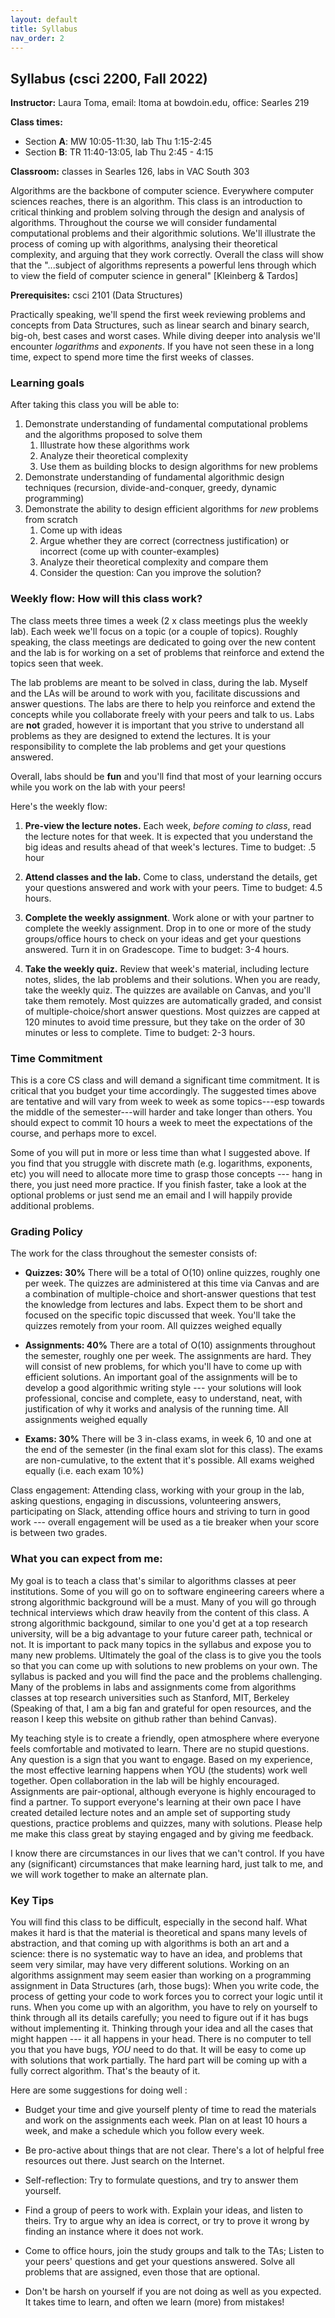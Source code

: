 ```yaml
---
layout: default 
title: Syllabus
nav_order: 2
---
```



## Syllabus (csci 2200, Fall 2022)


__Instructor:__ Laura Toma, email: ltoma at bowdoin.edu, office: Searles 219 

__Class times:__ 
- Section __A__: MW 10:05-11:30, lab Thu 1:15-2:45
- Section __B__: TR 11:40-13:05, lab Thu 2:45 - 4:15 

__Classroom:__  classes in Searles 126, labs in VAC South 303 


Algorithms are the backbone of computer science. Everywhere computer sciences reaches, there is an algorithm.  This class is an introduction to critical thinking and problem solving through the design and analysis of algorithms.   Throughout the course we will consider fundamental computational problems and their algorithmic solutions. We'll illustrate the process of coming up with algorithms, analysing their theoretical complexity, and arguing that they  work correctly. Overall the class will show that the "...subject of algorithms represents a powerful lens through which to view the field of computer science in general" [Kleinberg & Tardos]

**Prerequisites:** csci 2101 (Data Structures)

Practically speaking, we'll spend the first week reviewing problems and concepts from Data Structures, such as linear search and binary search, big-oh,  best cases and worst cases. While diving deeper into analysis we'll encounter _logarithms_ and _exponents_. If you have not seen these in a long time, expect to spend more time the first weeks of classes.  

### Learning goals 

After taking this class you will be able to: 

  1. Demonstrate understanding of fundamental computational problems and the algorithms proposed to solve them
      1. Illustrate how these algorithms work
      2. Analyze their theoretical complexity 
      3. Use them as building blocks to design algorithms for new problems 
  2. Demonstrate understanding of fundamental algorithmic design techniques (recursion, divide-and-conquer, greedy, dynamic programming)
  3. Demonstrate the ability to design efficient algorithms for _new_ problems  from scratch 
      1. Come up with ideas
      2. Argue whether they are correct (correctness justification) or incorrect (come up with counter-examples)
      3. Analyze their theoretical complexity and compare them
      4. Consider the question: Can you improve the solution?
  



### Weekly flow: How will this class work?

The class meets three times a week (2 x class meetings plus the weekly lab). Each week we'll focus on a topic (or a couple of topics).  Roughly speaking, the class meetings are dedicated to going over the new content and the  lab is for working on a set of problems that reinforce and extend the topics seen that week. 

The lab problems are meant to be solved in class, during the lab. Myself and the LAs will be around to work with you, facilitate discussions and answer  questions. The labs are there to help you reinforce and extend the concepts while you collaborate freely with your peers and talk to us. Labs are __not__ graded, however it is important that you strive to understand all problems as they are designed  to extend the lectures.  It is your responsibility to complete the lab problems and get your questions answered.   

Overall, labs should be __fun__  and you'll find that most of your learning occurs while you work on the lab with your peers! 


Here's the weekly flow:

  1. **Pre-view the lecture notes.**    Each week, _before coming to class_,  read  the lecture notes for that week. It is expected that you understand the big ideas and results ahead of that week's lectures.   Time to budget: .5 hour
           
  2. **Attend classes and the lab.** Come to class,  understand the details, get your questions answered and work with your peers. Time to budget: 4.5 hours. 
  
  3.  **Complete the weekly assignment**. Work alone or with your partner to complete the weekly assignment.  Drop in to one or more of the study groups/office hours to check on your ideas and get your questions answered. Turn it in on Gradescope. Time to budget: 3-4 hours.   
 
  4. **Take the weekly quiz.** Review  that week's material, including lecture notes, slides, the lab problems and their solutions.  When you are ready,  take the weekly quiz. The quizzes are available on Canvas, and you'll take them remotely.  Most quizzes are automatically graded, and consist of  multiple-choice/short answer questions. Most quizzes are capped at 120 minutes to avoid time pressure, but they  take on the order of 30 minutes or less to complete.  Time to budget: 2-3 hours.  

  
  
### Time Commitment
This is a core CS class and will demand a significant time commitment. It is critical that you budget your time accordingly.  The suggested times above are tentative and will vary from week to week as some topics---esp towards the middle of the semester---will harder and take longer than others. You should expect to commit 10 hours a week to meet the expectations of the course, and perhaps more to excel. 

Some of you will put in more or less time than what I suggested above.  If you find that you struggle with discrete math (e.g. logarithms, exponents, etc) you will need to allocate more time to grasp those concepts --- hang in there, you just need more practice. If you finish faster, take a look at the optional problems or just send me an email and I will happily provide additional problems.


  
### Grading Policy 

The work for the class throughout the semester consists of:  

- __Quizzes: 30%__ There will be a total of O(10) online quizzes,   roughly one per week. The quizzes are administered at this time via Canvas  and are  a combination of multiple-choice and short-answer questions that test the  knowledge from lectures and labs. Expect them to be short and focused on the specific topic discussed that week.  You'll take the quizzes remotely from your room.  All quizzes weighed equally 

- __Assignments: 40%__ There are a total of O(10) assignments throughout the semester, roughly one per week. The assignments are  hard. They will consist of new problems, for which you'll have to come up with efficient solutions. An important  goal of the assignments will be to develop a good algorithmic writing style --- your solutions  will look professional, concise and complete, easy to understand, neat, with justification of why it works and analysis of the running time.   All assignments weighed equally   

- __Exams: 30%__ There will be 3 in-class exams, in week 6,  10 and one at the end of the semester (in the final exam slot for this class).  The exams are non-cumulative, to the extent that it's possible. All exams weighed equally (i.e. each exam 10%)

Class engagement:  Attending class, working with your group in the lab, asking questions, engaging in discussions, volunteering answers,  participating on Slack, attending office hours and striving to turn in good work --- overall engagement will be used as a tie breaker when your score is between two grades.  





### What you can expect from me: 

My goal is to teach a class that's similar to algorithms classes at peer institutions.  Some of you will go on to software engineering careers where  a strong algorithmic background will be a must.  Many of you will go through technical interviews which draw heavily from the content of this class. A strong algorithmic backgound, similar to one you'd get at a top research university, will be a big advantage to your future career path, technical or not. It is important to pack  many topics  in the syllabus and expose you to many new problems.  Ultimately the goal of the class is to give you the tools so that  you can come up with solutions to new problems on your own.  The  syllabus is packed and you will find the pace and the problems challenging. Many of the problems in labs and assignments come from algorithms classes at top research universities such as Stanford, MIT, Berkeley (Speaking of that, I am a big fan and grateful for open resources, and the reason I keep this website on github rather than behind Canvas).  

My teaching style is to create a friendly, open atmosphere where everyone feels comfortable and motivated to learn. There are no stupid questions. Any question is a sign that you want to engage. Based on my experience, the most effective learning happens when YOU (the students) work well together.  Open collaboration in the lab will be highly encouraged. Assignments are pair-optional, although everyone is highly encouraged to find a partner.  To support everyone's learning at their own pace  I have created detailed lecture notes and an ample set of supporting study questions, practice problems and quizzes, many with solutions. Please help me make this class great by staying engaged and by giving me feedback.

I know there are circumstances in our lives that we can't control. If you  have any (significant) circumstances that make learning hard, just talk to me, and we will work together to make an alternate plan. 



### Key Tips
You will  find this class to be difficult, especially in the second half. What makes it hard is that the material is theoretical and spans many levels of abstraction, and that coming up with algorithms is both an art and a science: there is no systematic way to have an idea, and problems that seem very similar, may have very different solutions.   Working on an algorithms assignment may seem easier than working on a programming assignment in Data Structures (arh, those bugs): When you write code, the process of getting your code to work forces you to correct your logic until it runs.   When you come up with an algorithm, you have to rely on yourself to think through all its details carefully; you need to figure out if it has bugs without implementing it. Thinking through your idea and all the cases that might happen --- it all happens in your head. There is no computer to tell you that you have bugs, _YOU_ need to do that. It will be easy to come up with  solutions that work partially.  The hard part will be coming up with a fully correct algorithm. That's the beauty of it. 



Here are some suggestions for doing well :

* Budget your time  and give yourself plenty of time to read the materials and work on the assignments each week. Plan on at least 10 hours a week, and make a schedule which you follow every week. 

* Be pro-active about things that are not clear. There's a lot of helpful free resources out there. Just search on the Internet. 

* Self-reflection: Try to formulate questions, and try to answer them yourself.

* Find a group of peers to work with. Explain your ideas, and listen to theirs. Try to argue why an idea is correct, or try to prove it wrong by finding an instance where it does not work.

* Come to office hours, join the study groups and talk to the TAs; Listen to your peers' questions and get your questions answered.
Solve all problems that are assigned, even those that are optional.

* Don't be harsh on yourself if you are not doing as well as you expected. It takes time to learn, and often we learn (more) from mistakes! 

